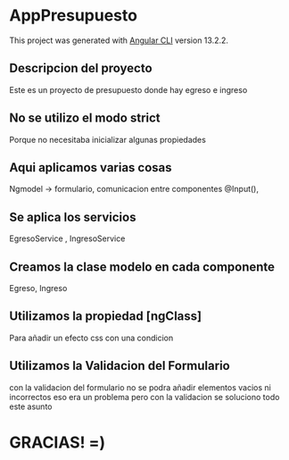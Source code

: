 # AppPresupuesto

This project was generated with [Angular CLI](https://github.com/angular/angular-cli) version 13.2.2.

## Descripcion del proyecto

Este es un proyecto de presupuesto donde hay egreso e ingreso 

## No se utilizo el modo strict

Porque no necesitaba inicializar algunas propiedades

## Aqui aplicamos varias cosas

Ngmodel -> formulario, comunicacion entre componentes @Input(), 

## Se aplica los servicios

EgresoService , IngresoService

## Creamos la clase modelo en cada componente

Egreso, Ingreso

## Utilizamos la propiedad [ngClass]

Para añadir un efecto css con una condicion

## Utilizamos la Validacion del Formulario

con la validacion del formulario no se podra añadir elementos vacios ni incorrectos eso era un problema pero con la validacion se soluciono todo este asunto

# GRACIAS! =)
